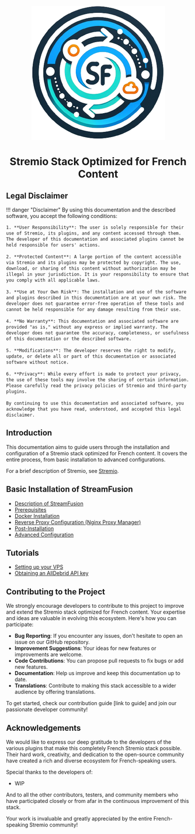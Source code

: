 <p align="center">
    <img src="./logo-stream-fusion.png" alt="StreamFusion">
</p>

<h1 align="center">Stremio Stack Optimized for French Content</h1>

## Legal Disclaimer

!!! danger "Disclaimer"
    By using this documentation and the described software, you accept the following conditions:

    1. **User Responsibility**: The user is solely responsible for their use of Stremio, its plugins, and any content accessed through them. The developer of this documentation and associated plugins cannot be held responsible for users' actions.

    2. **Protected Content**: A large portion of the content accessible via Stremio and its plugins may be protected by copyright. The use, download, or sharing of this content without authorization may be illegal in your jurisdiction. It is your responsibility to ensure that you comply with all applicable laws.

    3. **Use at Your Own Risk**: The installation and use of the software and plugins described in this documentation are at your own risk. The developer does not guarantee error-free operation of these tools and cannot be held responsible for any damage resulting from their use.

    4. **No Warranty**: This documentation and associated software are provided "as is," without any express or implied warranty. The developer does not guarantee the accuracy, completeness, or usefulness of this documentation or the described software.

    5. **Modifications**: The developer reserves the right to modify, update, or delete all or part of this documentation or associated software without notice.

    6. **Privacy**: While every effort is made to protect your privacy, the use of these tools may involve the sharing of certain information. Please carefully read the privacy policies of Stremio and third-party plugins.

    By continuing to use this documentation and associated software, you acknowledge that you have read, understood, and accepted this legal disclaimer.

## Introduction

This documentation aims to guide users through the installation and configuration of a Stremio stack optimized for French content. It covers the entire process, from basic installation to advanced configurations.

For a brief description of Stremio, see [Stremio](./Stremio/stremio.md).

## Basic Installation of StreamFusion

- [Description of StreamFusion](./StreamFusion/streamfusion.md)
- [Prerequisites](./StreamFusion/prerequis.md)
- [Docker Installation](./StreamFusion/docker_install.md)
- [Reverse Proxy Configuration (Nginx Proxy Manager)](./StreamFusion/proxy_npm.md)
- [Post-Installation](./StreamFusion/post_install.md)
- [Advanced Configuration](./StreamFusion/config_advanced.md)

## Tutorials

- [Setting up your VPS](./How-To/secure_vps.md)
- [Obtaining an AllDebrid API key](./How-To/apikey_alldebrid.md)

## Contributing to the Project

We strongly encourage developers to contribute to this project to improve and extend the Stremio stack optimized for French content. Your expertise and ideas are valuable in evolving this ecosystem. Here's how you can participate:

- **Bug Reporting**: If you encounter any issues, don't hesitate to open an issue on our GitHub repository.
- **Improvement Suggestions**: Your ideas for new features or improvements are welcome.
- **Code Contributions**: You can propose pull requests to fix bugs or add new features.
- **Documentation**: Help us improve and keep this documentation up to date.
- **Translations**: Contribute to making this stack accessible to a wider audience by offering translations.

To get started, check our contribution guide [link to guide] and join our passionate developer community!

## Acknowledgements

We would like to express our deep gratitude to the developers of the various plugins that make this completely French Stremio stack possible. Their hard work, creativity, and dedication to the open-source community have created a rich and diverse ecosystem for French-speaking users.

Special thanks to the developers of:

- WIP

And to all the other contributors, testers, and community members who have participated closely or from afar in the continuous improvement of this stack.

Your work is invaluable and greatly appreciated by the entire French-speaking Stremio community!